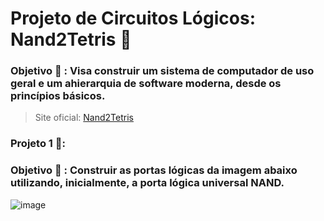 # Projeto de Circuitos Lógicos: Nand2Tetris 🔧
### Objetivo 🎯 : Visa construir um sistema de computador de uso geral e um ahierarquia de software moderna, desde os princípios básicos. 
> Site oficial: [Nand2Tetris](https://www.nand2tetris.org/course)

### Projeto 1 📌: 

### Objetivo 🎯 : Construir as portas lógicas da imagem abaixo utilizando, inicialmente, a porta lógica universal NAND. 

![image](https://github.com/Nicolesilvaa/nand2tetris/assets/68083480/4bf7bbd1-d987-4831-b8b5-5b874e4d7626)
